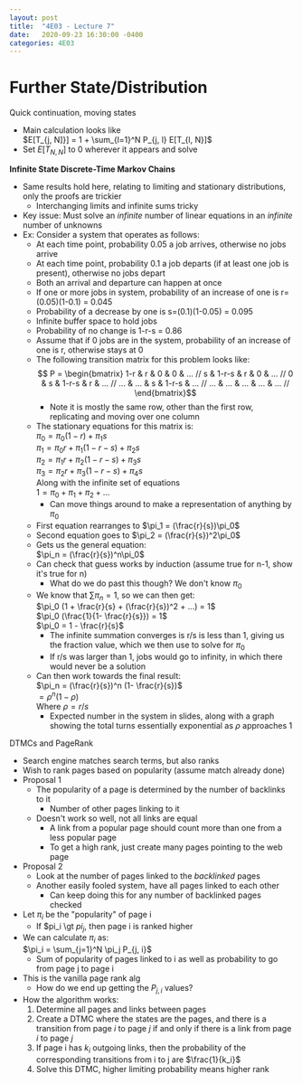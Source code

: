 ```yaml
---
layout: post
title:  "4E03 - Lecture 7"
date:   2020-09-23 16:30:00 -0400
categories: 4E03
---
```


Further State/Distribution
===

Quick continuation, moving states
- Main calculation looks like  
$E[T_{j, N]}] = 1 + \sum_{l=1}^N P_{j, l} E[T_{l, N}]$  
- Set $E[T_{N, N}]$ to 0 wherever it appears and solve

**Infinite State Discrete-Time Markov Chains**
- Same results hold here, relating to limiting and stationary distributions, only the proofs are trickier
    - Interchanging limits and infinite sums tricky
- Key issue: Must solve an *infinite* number of linear equations in an *infinite* number of unknowns
- Ex: Consider a system that operates as follows:
    - At each time point, probability 0.05 a job arrives, otherwise no jobs arrive
    - At each time point, probability 0.1 a job departs (if at least one job is present), otherwise no jobs depart
    - Both an arrival and departure can happen at once
    - If one or more jobs in system, probability of an increase of one is r=(0.05)(1-0.1) = 0.045
    - Probability of a decrease by one is s=(0.1)(1-0.05) = 0.095
    - Infinite buffer space to hold jobs
    - Probability of no change is 1-r-s = 0.86
    - Assume that if 0 jobs are in the system, probability of an increase of one is r, otherwise stays at 0
    - The following transition matrix for this problem looks like:  
    $$ P = \begin{bmatrix}
    1-r & r & 0 & 0 & ... //
    s & 1-r-s & r & 0 & ... //
    0 & s & 1-r-s & r & ... //
    ... & ... & s & 1-r-s & ... //
    ... & ... & ... & ... & ... //
    \end{bmatrix}$$
        - Note it is mostly the same row, other than the first row, replicating and moving over one column
    - The stationary equations for this matrix is:  
    $\pi_0 = \pi_0(1-r) + \pi_1 s$  
    $\pi_1 = \pi_0r + \pi_1(1-r-s) + \pi_2s$  
    $\pi_2 = \pi_1r + \pi_2(1-r-s) + \pi_3s$  
    $\pi_3 = \pi_2r + \pi_3(1-r-s) + \pi_4s$  
    Along with the infinite set of equations  
    $1 = \pi_0 + \pi_1 + \pi_2 + ...$
        - Can move things around to make a representation of anything by $\pi_0$
    - First equation rearranges to $\pi_1 = (\frac{r}{s})\pi_0$  
    - Second equation goes to $\pi_2 = (\frac{r}{s})^2\pi_0$ 
    - Gets us the general equation:  
    $\pi_n = (\frac{r}{s})^n\pi_0$ 
    - Can check that guess works by induction (assume true for n-1, show it's true for n)
        - What do we do past this though? We don't know $\pi_0$
    - We know that $\sum \pi_n = 1$, so we can then get:  
    $\pi_0 (1 + \frac{r}{s} + (\frac{r}{s})^2 + ...) = 1$  
    $\pi_0 (\frac{1}{1- \frac{r}{s}}) = 1$  
    $\pi_0 = 1 - \frac{r}{s}$
        - The infinite summation converges is r/s is less than 1, giving us the fraction value, which we then use to solve for $\pi_0$
        - If r/s was larger than 1, jobs would go to infinity, in which there would never be a solution
    - Can then work towards the final result:  
    $\pi_n = (\frac{r}{s})^n (1- \frac{r}{s})$  
    $= \rho^n (1-\rho)$  
    Where $\rho = r/s$
        - Expected number in the system in slides, along with a graph showing the total turns essentially exponential as $\rho$ approaches 1

DTMCs and PageRank
- Search engine matches search terms, but also ranks
- Wish to rank pages based on popularity (assume match already done)
- Proposal 1
    - The popularity of a page is determined by the number of backlinks to it
        - Number of other pages linking to it
    - Doesn't work so well, not all links are equal
        - A link from a popular page should count more than one from a less popular page
        - To get a high rank, just create many pages pointing to the web page
- Proposal 2
    - Look at the number of pages linked to the *backlinked* pages
    - Another easily fooled system, have all pages linked to each other
        - Can keep doing this for any number of backlinked pages checked
- Let $\pi_i$ be the "popularity" of page i
    - If $pi_i \gt $pi_j$, then page i is ranked higher
- We can calculate $\pi_i$ as:  
$\pi_i = \sum_{j=1}^N \pi_j P_{j, i}$
    - Sum of popularity of pages linked to i as well as probability to go from page j to page i
- This is the vanilla page rank alg
    - How do we end up getting the $P_{j, i}$ values?
- How the algorithm works:
    1. Determine all pages and links between pages
    2. Create a DTMC where the states are the pages, and there is a transition from page *i* to page *j* if and only if there is a link from page *i* to page *j*
    3. If page i has $k_i$ outgoing links, then the probability of the corresponding transitions from i to j are $\frac{1}{k_i}$
    4. Solve this DTMC, higher limiting probability means higher rank